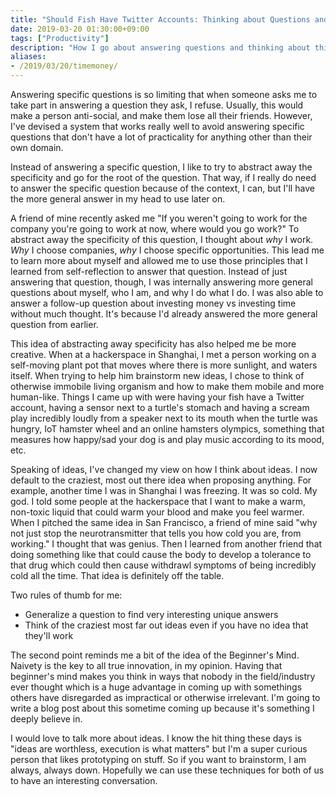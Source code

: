 ```yaml
---
title: "Should Fish Have Twitter Accounts: Thinking about Questions and Ideas"
date: 2019-03-20 01:30:00+09:00
tags: ["Productivity"]
description: "How I go about answering questions and thinking about things."
aliases:
- /2019/03/20/timemoney/
---
```


Answering specific questions is so limiting that when someone asks me to take part in answering a question they ask, I refuse. Usually, this would make a person anti-social, and make them lose all their friends. However, I've devised a system that works really well to avoid answering specific questions that don't have a lot of practicality for anything other than their own domain. 

Instead of answering a specific question, I like to try to abstract away the specificity and go for the root of the question. That way, if I really do need to answer the specific question because of the context, I can, but I'll have the more general answer in my head to use later on. 

A friend of mine recently asked me "If you weren't going to work for the company you're going to work at now, where would you go work?" To abstract away the specificity of this question, I thought about *why* I work. *Why* I choose companies, *why* I choose specific opportunities. This lead me to learn more about myself and allowed me to use those principles that I learned from self-reflection to answer that question. Instead of just answering that question, though, I was internally answering more general questions about myself, who I am, and why I do what I do. I was also able to answer a follow-up question about investing money vs investing time without much thought. It's because I'd already answered the more general question from earlier. 

This idea of abstracting away specificity has also helped me be more creative. When at a hackerspace in Shanghai, I met a person working on a self-moving plant pot that moves where there is more sunlight, and waters itself. When trying to help him brainstorm new ideas, I chose to think of otherwise immobile living organism and how to make them mobile and more human-like. Things I came up with were having your fish have a Twitter account, having a sensor next to a turtle's stomach and having a scream play incredibly loudly from a speaker next to its mouth when the turtle was hungry, IoT hamster wheel and an online hamsters olympics, something that measures how happy/sad your dog is and play music according to its mood, etc.

Speaking of ideas, I've changed my view on how I think about ideas. I now default to the craziest, most out there idea when proposing anything. For example, another time I was in Shanghai I was freezing. It was so cold. My god. I told some people  at the hackerspace that I want to make a warm, non-toxic liquid that could warm your blood and make you feel warmer. When I pitched the same idea in San Francisco, a friend of mine said "why not just stop the neurotransmitter that tells you how cold you are, from working." I thought that was genius. Then I learned from another friend that doing something like that could cause the body to develop a tolerance to that drug which could then cause withdrawl symptoms of being incredibly cold all the time. That idea is definitely off the table.


Two rules of thumb for me:

- Generalize a question to find very interesting unique answers
- Think of the craziest most far out ideas even if you have no idea that they'll work

The second point reminds me a bit of the idea of the Beginner's Mind. Naivety is the key to all true innovation, in my opinion. Having that beginner's mind makes you think in ways that nobody in the field/industry ever thought which is a huge advantage in coming up with somethings others have disregarded as impractical or otherwise irrelevant. I'm going to write a blog post about this sometime coming up because it's something I deeply believe in. 

I would love to talk more about ideas. I know the hit thing these days is "ideas are worthless, execution is what matters" but I'm a super curious person that likes prototyping on stuff. So if you want to brainstorm, I am always, always down. Hopefully we can use these techniques for both of us to have an interesting conversation. 